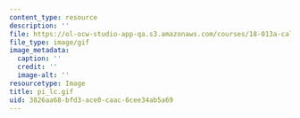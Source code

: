 ```yaml
---
content_type: resource
description: ''
file: https://ol-ocw-studio-app-qa.s3.amazonaws.com/courses/18-013a-calculus-with-applications-spring-2005/3826aa68bfd3ace0caac6cee34ab5a69_pi_lc.gif
file_type: image/gif
image_metadata:
  caption: ''
  credit: ''
  image-alt: ''
resourcetype: Image
title: pi_lc.gif
uid: 3826aa68-bfd3-ace0-caac-6cee34ab5a69
---
```

